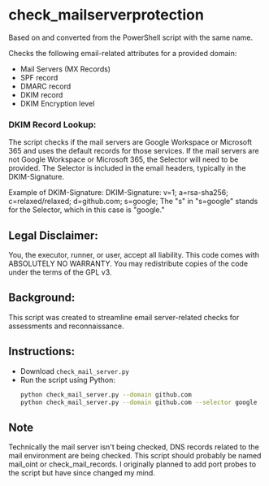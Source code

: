 # check_mailserverprotection

Based on and converted from the PowerShell script with the same name.

Checks the following email-related attributes for a provided domain:
- Mail Servers (MX Records)
- SPF record
- DMARC record
- DKIM record
- DKIM Encryption level

### DKIM Record Lookup:
The script checks if the mail servers are Google Workspace or Microsoft 365 and uses the default records for those services.
If the mail servers are not Google Workspace or Microsoft 365, the Selector will need to be provided. The Selector is included in the email headers, typically in the DKIM-Signature. 

Example of DKIM-Signature:
DKIM-Signature: v=1; a=rsa-sha256; c=relaxed/relaxed; d=github.com; s=google;
The "s" in "s=google" stands for the Selector, which in this case is "google."

## Legal Disclaimer:
You, the executor, runner, or user, accept all liability.
This code comes with ABSOLUTELY NO WARRANTY.
You may redistribute copies of the code under the terms of the GPL v3.

## Background:
This script was created to streamline email server-related checks for assessments and reconnaissance.

## Instructions:
- Download `check_mail_server.py`
- Run the script using Python:
  ```bash
  python check_mail_server.py --domain github.com
  python check_mail_server.py --domain github.com --selector google
  ```

## Note
Technically the mail server isn't being checked, DNS records related to the mail environment are being checked. This script should probably be named mail_oint or check_mail_records. I originally planned to add port probes to the script but have since changed my mind.
